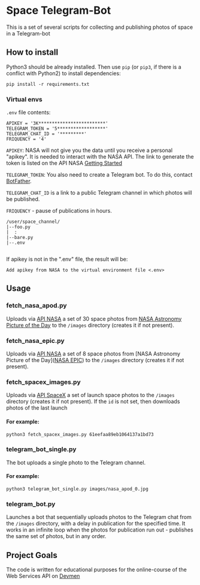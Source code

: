 # Space Telegram-Bot

This is a set of several scripts for collecting and publishing photos of space in a Telegram-bot

## How to install

Python3 should be already installed. 
Then use `pip` (or `pip3`, if there is a conflict with Python2) to install dependencies:
```
pip install -r requirements.txt
```
### Virtual envs

`.env` file contents:

```
APIKEY = '3K*************************'
TELEGRAM_TOKEN = '5******************'
TELEGRAM_CHAT_ID = '*********'
FRIQUENCY = '4'
```
`APIKEY`: NASA will not give you the data until you receive a personal "apikey". It is needed to interact with the NASA API. The link to generate the token is listed on the API NASA [Getting Started](https://api.nasa.gov/)

`TELEGRAM_TOKEN`: You also need to create a Telegram bot. To do this, contact [BotFather](https://telegram.me/BotFather).

`TELEGRAM_CHAT_ID` is a link to a public Telegram channel in which photos will be published.

`FRIQUENCY` - pause of publications in hours.

```
/user/space_channel/
|--foo.py
|  :
|--bare.py
|--.env


```
If apikey is not in the ".env" file, the result will be:
```
Add apikey from NASA to the virtual environment file <.env>
```
## Usage

### fetch_nasa_apod.py

Uploads via [API NASA](https://api.nasa.gov/) a set of 30 space photos from [NASA Astronomy Picture of the Day](https://apod.nasa.gov/apod/astropix.html/) to the `/images` directory (creates it if not present).

### fetch_nasa_epic.py

Uploads via [API NASA](https://api.nasa.gov) a set of 8 space photos from [NASA Astronomy Picture of the Day]([NASA EPIC](https://epic.gsfc.nasa.gov/)) to the `/images` directory (creates it if not present).

### fetch_spacex_images.py

Uploads via [API SpaceX](https://github.com/r-spacex/SpaceX-API) a set of launch space photos to the `/images` directory (creates it if not present). If the `id` is not set, then downloads photos of the last launch

#### For example:
```
python3 fetch_spacex_images.py 61eefaa89eb1064137a1bd73
```
### telegram_bot_single.py

The bot uploads a single photo to the Telegram channel.

#### For example:
```
python3 telegram_bot_single.py images/nasa_apod_0.jpg
```

### telegram_bot.py

Launches a bot that sequentially uploads photos to the Telegram chat from the `/images` directory, with a delay in publication for the specified time. It works in an infinite loop when the photos for publication run out - publishes the same set of photos, but in any order.

## Project Goals

The code is written for educational purposes for the online-course of the Web Services API on [Devmen](https://dvmn.org/)
